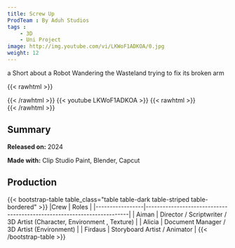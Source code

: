 ```yaml
---
title: Screw Up
ProdTeam : By Aduh Studios
tags : 
    - 3D
    - Uni Project
image: http://img.youtube.com/vi/LKWoF1ADKOA/0.jpg
weight: 12
---
```

a Short about a Robot Wandering the Wasteland trying to fix its broken arm
<!--more-->
{{< rawhtml >}}
<div class="py-2">
{{< /rawhtml >}}
{{< youtube LKWoF1ADKOA >}}
{{< rawhtml >}}
</div>
{{< /rawhtml >}}


## Summary

**Released on:**  2024

**Made with:** Clip Studio Paint, Blender, Capcut

## Production

{{< bootstrap-table table_class="table table-dark table-striped table-bordered" >}}
 |Crew            | Roles    |
|-----------------|------------------------------------------------------------------------|
| Aiman           | Director / Scriptwriter / 3D Artist (Character, Environment , Texture) |
| Alicia          | Document Manager / 3D Artist (Environment) |
| Firdaus         | Storyboard Artist / Animator |
{{< /bootstrap-table >}}
